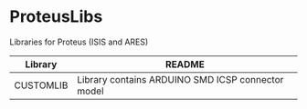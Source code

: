 # ProteusLibs
Libraries for Proteus (ISIS and ARES)

| Library | README |
| ------ | ------ |
| CUSTOMLIB | Library contains ARDUINO SMD ICSP connector model |

